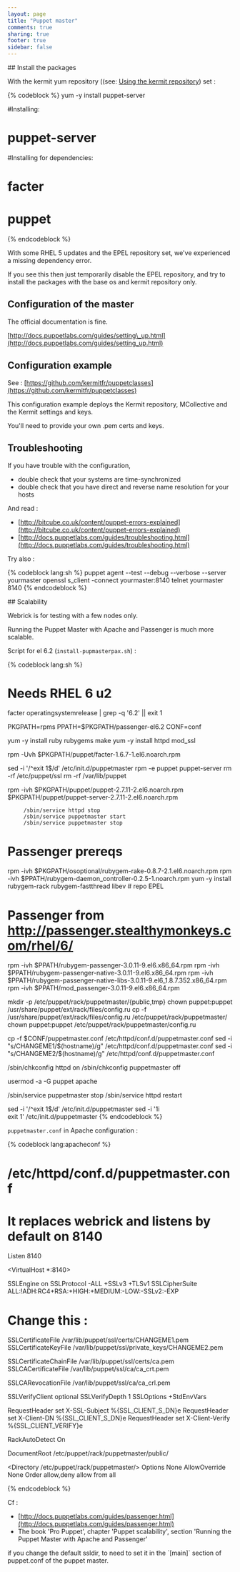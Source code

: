 ```yaml
---
layout: page
title: "Puppet master"
comments: true
sharing: true
footer: true
sidebar: false 
---
```



## Install the packages

With the kermit yum repository ((see: [Using the kermit repository](/doc/using_the_repo.html)) set :

{% codeblock  %}
yum -y install puppet-server 

#Installing:
# puppet-server
#Installing for dependencies:
# facter
# puppet
{% endcodeblock %}

<div class="note" markdown='1'>
With some RHEL 5 updates and the EPEL repository set, we've experienced a 
missing dependency error.

If you see this then just temporarily disable the EPEL repository, and try to 
install the packages with the base os and kermit repository only.
</div>


## Configuration of the master

The official documentation is fine.

[http://docs.puppetlabs.com/guides/setting\_up.html](http://docs.puppetlabs.com/guides/setting_up.html)


## Configuration example

See : [https://github.com/kermitfr/puppetclasses](https://github.com/kermitfr/puppetclasses)

This configuration example deploys the Kermit repository, MCollective and the
Kermit settings and keys. 


<div class="note" markdown='1'>
You'll need to provide your own .pem certs and keys.
</div>

## Troubleshooting

If you have trouble with the configuration,

* double check that your systems are time-synchronized
* double check that you have direct and reverse name resolution for your hosts

And read :

* [http://bitcube.co.uk/content/puppet-errors-explained](http://bitcube.co.uk/content/puppet-errors-explained)
* [http://docs.puppetlabs.com/guides/troubleshooting.html](http://docs.puppetlabs.com/guides/troubleshooting.html)

Try also :

{% codeblock lang:sh %}
puppet agent --test --debug --verbose --server yourmaster
openssl s_client -connect yourmaster:8140
telnet yourmaster 8140
{% endcodeblock %}


## Scalability

Webrick is for testing with a few nodes only.

Running the Puppet Master with Apache and Passenger is much more scalable.

Script for el 6.2 (`install-pupmasterpax.sh`) :

{% codeblock lang:sh %}
# Needs RHEL 6 u2
facter operatingsystemrelease | grep -q '6.2' || exit 1

PKGPATH=rpms
PPATH=$PKGPATH/passenger-el6.2
CONF=conf

yum -y install ruby rubygems make
yum -y install httpd mod_ssl

rpm -Uvh $PKGPATH/puppet/facter-1.6.7-1.el6.noarch.rpm

sed -i '/^exit 1$/d' /etc/init.d/puppetmaster
rpm -e puppet puppet-server
rm -rf /etc/puppet/ssl
rm -rf /var/lib/puppet

rpm -ivh $PKGPATH/puppet/puppet-2.7.11-2.el6.noarch.rpm \
         $PKGPATH/puppet/puppet-server-2.7.11-2.el6.noarch.rpm

         /sbin/service httpd stop
         /sbin/service puppetmaster start
         /sbin/service puppetmaster stop


# Passenger prereqs
rpm -ivh $PKGPATH/osoptional/rubygem-rake-0.8.7-2.1.el6.noarch.rpm
rpm -ivh $PPATH/rubygem-daemon_controller-0.2.5-1.noarch.rpm
yum -y install rubygem-rack rubygem-fastthread libev # repo EPEL

# Passenger from http://passenger.stealthymonkeys.com/rhel/6/
rpm -ivh $PPATH/rubygem-passenger-3.0.11-9.el6.x86_64.rpm
rpm -ivh $PPATH/rubygem-passenger-native-3.0.11-9.el6.x86_64.rpm
rpm -ivh $PPATH/rubygem-passenger-native-libs-3.0.11-9.el6_1.8.7.352.x86_64.rpm
rpm -ivh $PPATH/mod_passenger-3.0.11-9.el6.x86_64.rpm

mkdir -p /etc/puppet/rack/puppetmaster/{public,tmp}
chown puppet:puppet /usr/share/puppet/ext/rack/files/config.ru
cp -f /usr/share/puppet/ext/rack/files/config.ru /etc/puppet/rack/puppetmaster/
chown puppet:puppet /etc/puppet/rack/puppetmaster/config.ru

cp -f $CONF/puppetmaster.conf /etc/httpd/conf.d/puppetmaster.conf
sed -i "s/CHANGEME1/$(hostname)/g" /etc/httpd/conf.d/puppetmaster.conf
sed -i "s/CHANGEME2/$(hostname)/g" /etc/httpd/conf.d/puppetmaster.conf

/sbin/chkconfig httpd on
/sbin/chkconfig puppetmaster off

usermod -a -G puppet apache

/sbin/service puppetmaster stop 
/sbin/service httpd restart

sed -i '/^exit 1$/d' /etc/init.d/puppetmaster
sed -i '1i\
exit 1' /etc/init.d/puppetmaster
{% endcodeblock %}


`puppetmaster.conf` in Apache configuration :

{% codeblock lang:apacheconf %}
# /etc/httpd/conf.d/puppetmaster.conf
# It replaces webrick and listens by default on 8140

Listen 8140

<VirtualHost *:8140>

SSLEngine on
SSLProtocol -ALL +SSLv3 +TLSv1
SSLCipherSuite ALL:!ADH:RC4+RSA:+HIGH:+MEDIUM:-LOW:-SSLv2:-EXP

# Change this :
SSLCertificateFile /var/lib/puppet/ssl/certs/CHANGEME1.pem
SSLCertificateKeyFile /var/lib/puppet/ssl/private_keys/CHANGEME2.pem

SSLCertificateChainFile /var/lib/puppet/ssl/certs/ca.pem
SSLCACertificateFile /var/lib/puppet/ssl/ca/ca_crt.pem

SSLCARevocationFile /var/lib/puppet/ssl/ca/ca_crl.pem

SSLVerifyClient optional
SSLVerifyDepth 1
SSLOptions +StdEnvVars

RequestHeader set X-SSL-Subject %{SSL_CLIENT_S_DN}e
RequestHeader set X-Client-DN %{SSL_CLIENT_S_DN}e
RequestHeader set X-Client-Verify %{SSL_CLIENT_VERIFY}e

RackAutoDetect On

DocumentRoot /etc/puppet/rack/puppetmaster/public/

<Directory /etc/puppet/rack/puppetmaster/>
Options None
AllowOverride None
Order allow,deny
allow from all
</Directory>

</VirtualHost>
{% endcodeblock %}


Cf :

* [http://docs.puppetlabs.com/guides/passenger.html](http://docs.puppetlabs.com/guides/passenger.html)
* The book 'Pro Puppet', chapter 'Puppet scalability', section 'Running the Puppet Master with Apache and Passenger'

<div class="note" markdown='1'>
if you change the default ssldir, to need to set it in the `[main]` section of puppet.conf of the puppet master.
</div>
